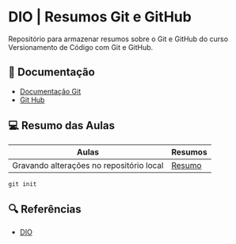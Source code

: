 # DIO | Resumos Git e GitHub

Repositório para armazenar resumos sobre o Git e GitHub do curso Versionamento de Código com Git e GitHub.

## 📖 Documentação 
- [Documentação Git](https://docs.github.com/pt)
- [Git Hub](https://github.com/)
## 💻 Resumo das Aulas 

| Aulas | Resumos |
|-------|---------|
| Gravando alterações no repositório local | [Resumo](https://web.dio.me/course/versionamento-de-codigo-com-git-e-github/learning/599dd3dd-d189-474f-a55c-22f37b4472da?back=/track/santander-bootcamp-2023-fullstack-java-angular&tab=undefined&moduleId=undefined) 


```
git init
```

## 🔍 Referências 
- [DIO](https://web.dio.me/)
